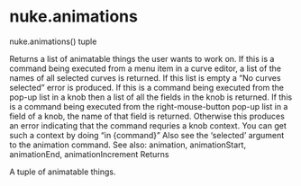 # nuke.animations
nuke.animations()  tuple

Returns a list of animatable things the user wants to work on.
If this is a command being executed from a menu item in a curve editor, a list of the names of all selected curves is returned. If this list is empty a “No curves selected” error is produced.
If this is a command being executed from the pop-up list in a knob then a list of all the fields in the knob is returned.
If this is a command being executed from the right-mouse-button pop-up list in a field of a knob, the name of that field is returned.
Otherwise this produces an error indicating that the command requries a knob context. You can get such a context by doing “in <knob> {command}”
Also see the ‘selected’ argument to the animation command.
See also: animation, animationStart, animationEnd, animationIncrement
Returns

A tuple of animatable things.